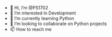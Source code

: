 - 👋 Hi, I’m @PS1702
- 👀 I’m interested in Development
- 🌱 I’m currently learning Python
- 💞️ I’m looking to collaborate on Python projects
- 📫 How to reach me 

<!---
PS1702/PS1702 is a ✨ special ✨ repository because its `README.md` (this file) appears on your GitHub profile.
You can click the Preview link to take a look at your changes.
--->
